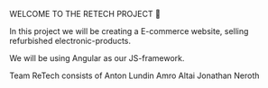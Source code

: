 WELCOME TO THE RETECH PROJECT 🚀

In this project we will be creating a E-commerce website, selling refurbished electronic-products.

We will be using Angular as our JS-framework.

Team ReTech consists of Anton Lundin Amro Altai Jonathan Neroth
